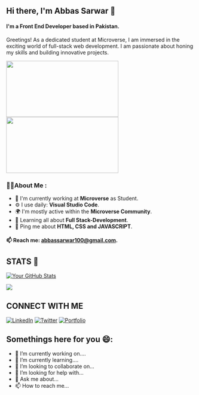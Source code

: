## Hi there, I'm Abbas Sarwar 👋

#### I'm a Front End Developer based in Pakistan.
Greetings! As a dedicated student at Microverse, I am immersed in the exciting world of full-stack web development. I am passionate about honing my skills and building innovative projects.

<img src="https://media.tenor.com/UttC4AITYR4AAAAM/full-stack-developer.gif" style="width: 300px; height:150px;"> <img src="https://media.tenor.com/UToftFAfL1kAAAAM/web-development-web.gif" style="width: 300px; height:150px;">

### 👱‍♂️About Me :

- 🏢 I'm currently working at <b>Microverse</b> as Student.
- ⚙️ I use daily: <b>Visual Studio Code</b>.
- 🌍 I'm mostly active within the <b>Microverse Community</b>.
- 🌱 Learning all about <b>Full Stack-Development</b>.
- 💬 Ping me about <b>HTML, CSS and JAVASCRIPT</b>.
#### 📫 Reach me: <b>abbassarwar100@gmail.com</b>.

## STATS 🤜

[![Your GitHub Stats](https://github-readme-stats.vercel.app/api?username=AbbasSarwar&show_icons=true)](https://github.com/AbbasSarwar)

![](https://komarev.com/ghpvc/?username=AbbasSarwar&color=green)

## CONNECT WITH ME

[![LinkedIn](https://img.shields.io/badge/-LinkedIn-0077B5?style=for-the-badge&logo=linkedin&logoColor=white&link=https://www.linkedin.com/in/abbas-sarwar-4a0b16257/)](https://www.linkedin.com/in/abbas-sarwar-4a0b16257/)
[![Twitter](https://img.shields.io/badge/-Twitter-1DA1F2?style=for-the-badge&logo=twitter&logoColor=white&link=https://twitter.com/Abbas_sDev)](https://twitter.com/Abbas_sDev)
[![Portfolio](https://img.shields.io/badge/-Portfolio-black?style=for-the-badge&logo=dev.to&logoColor=white&link=https://abbassarwar.github.io/Abbas-Portfolio/)](https://github.com/AbbasSarwar/Abbas-Portfolio)

## Somethings here for you 😄:
- 🔭 I’m currently working on....
- 🌱 I’m currently learning....
- 👯 I’m looking to collaborate on...
- 🤔 I’m looking for help with...
- 💬 Ask me about...
- 📫 How to reach me...
